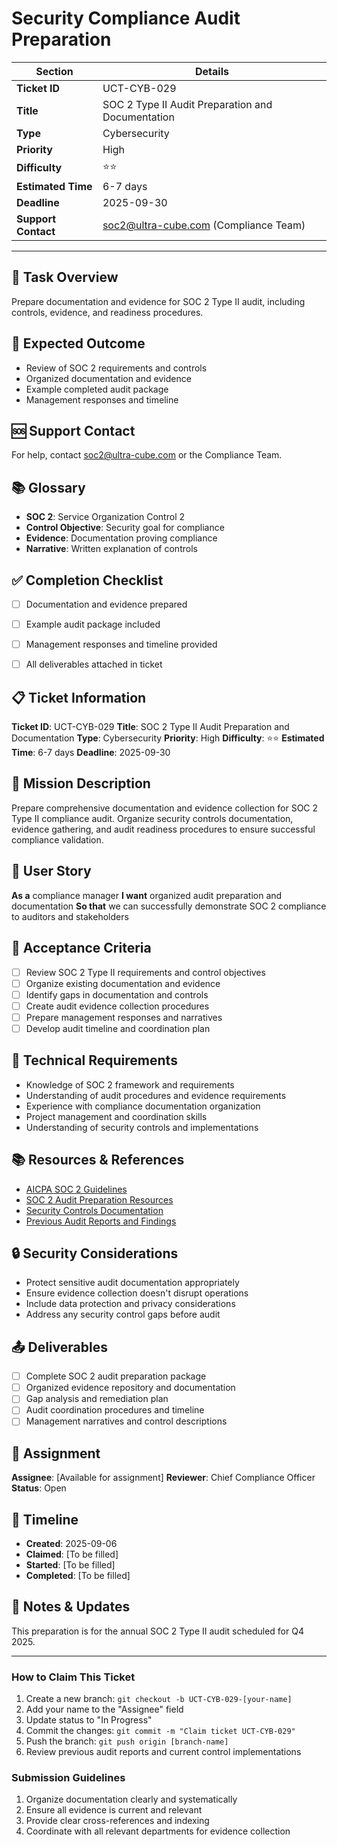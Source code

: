 # Security Compliance Audit Preparation

| Section                | Details                                                      |
|------------------------|--------------------------------------------------------------|
| **Ticket ID**          | UCT-CYB-029                                                  |
| **Title**              | SOC 2 Type II Audit Preparation and Documentation            |
| **Type**               | Cybersecurity                                                |
| **Priority**           | High                                                         |
| **Difficulty**         | ⭐⭐                                                          |
| **Estimated Time**     | 6-7 days                                                     |
| **Deadline**           | 2025-09-30                                                   |
| **Support Contact**    | soc2@ultra-cube.com (Compliance Team)                        |

---

## 📝 Task Overview
Prepare documentation and evidence for SOC 2 Type II audit, including controls, evidence, and readiness procedures.

## 🎯 Expected Outcome
- Review of SOC 2 requirements and controls
- Organized documentation and evidence
- Example completed audit package
- Management responses and timeline

## 🆘 Support Contact
For help, contact soc2@ultra-cube.com or the Compliance Team.

## 📚 Glossary
- **SOC 2**: Service Organization Control 2
- **Control Objective**: Security goal for compliance
- **Evidence**: Documentation proving compliance
- **Narrative**: Written explanation of controls

## ✅ Completion Checklist
- [ ] Documentation and evidence prepared
- [ ] Example audit package included
- [ ] Management responses and timeline provided
- [ ] All deliverables attached in ticket


## 📋 Ticket Information

**Ticket ID**: UCT-CYB-029
**Title**: SOC 2 Type II Audit Preparation and Documentation
**Type**: Cybersecurity
**Priority**: High
**Difficulty**: ⭐⭐
**Estimated Time**: 6-7 days
**Deadline**: 2025-09-30

## 🎯 Mission Description

Prepare comprehensive documentation and evidence collection for SOC 2 Type II compliance audit. Organize security controls documentation, evidence gathering, and audit readiness procedures to ensure successful compliance validation.

## 👤 User Story

**As a** compliance manager
**I want** organized audit preparation and documentation
**So that** we can successfully demonstrate SOC 2 compliance to auditors and stakeholders

## 📝 Acceptance Criteria

- [ ] Review SOC 2 Type II requirements and control objectives
- [ ] Organize existing documentation and evidence
- [ ] Identify gaps in documentation and controls
- [ ] Create audit evidence collection procedures
- [ ] Prepare management responses and narratives
- [ ] Develop audit timeline and coordination plan

## 🔧 Technical Requirements

- Knowledge of SOC 2 framework and requirements
- Understanding of audit procedures and evidence requirements
- Experience with compliance documentation organization
- Project management and coordination skills
- Understanding of security controls and implementations

## 📚 Resources & References

- [AICPA SOC 2 Guidelines](https://www.aicpa.org/)
- [SOC 2 Audit Preparation Resources](various-sources)
- [Security Controls Documentation](internal-link)
- [Previous Audit Reports and Findings](internal-link)

## 🔒 Security Considerations

- Protect sensitive audit documentation appropriately
- Ensure evidence collection doesn't disrupt operations
- Include data protection and privacy considerations
- Address any security control gaps before audit

## 📤 Deliverables

- [ ] Complete SOC 2 audit preparation package
- [ ] Organized evidence repository and documentation
- [ ] Gap analysis and remediation plan
- [ ] Audit coordination procedures and timeline
- [ ] Management narratives and control descriptions

## 👥 Assignment

**Assignee**: [Available for assignment]
**Reviewer**: Chief Compliance Officer
**Status**: Open

## 📅 Timeline

- **Created**: 2025-09-06
- **Claimed**: [To be filled]
- **Started**: [To be filled]
- **Completed**: [To be filled]

## 💬 Notes & Updates

This preparation is for the annual SOC 2 Type II audit scheduled for Q4 2025.

---

### How to Claim This Ticket

1. Create a new branch: `git checkout -b UCT-CYB-029-[your-name]`
2. Add your name to the "Assignee" field
3. Update status to "In Progress"
4. Commit the changes: `git commit -m "Claim ticket UCT-CYB-029"`
5. Push the branch: `git push origin [branch-name]`
6. Review previous audit reports and current control implementations

### Submission Guidelines

1. Organize documentation clearly and systematically
2. Ensure all evidence is current and relevant
3. Provide clear cross-references and indexing
4. Coordinate with all relevant departments for evidence collection
